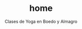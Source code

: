 ---
permalink: /
layout: index
portada: /assets/images/background.jpg
portada-phone: /assets/images/background-portrait.jpg
title: home
subtitle: Clases de Yoga en Boedo y Almagro
titular: Pratyaksa Yoga
descripcion: Clases de Yoga en Boedo y Almagro
seccion-beneficios-titulo: ¿Por qué practicar Yoga?
seccion-beneficios-item1-titulo: Mejora la salud general
seccion-beneficios-item1-subtitulo: Yoga es una formidable actividad integral para cuerpo y mente
seccion-beneficios-item2-titulo: Mejora la postura
seccion-beneficios-item2-subtitulo: A través de la tonificación y el estiramiento muscular
seccion-beneficios-item3-titulo: Mejora la respiración
seccion-beneficios-item3-subtitulo: Amplia la capacidad pulmonar y nos enseña a oxigenarnos mejor
seccion-beneficios-item4-titulo: Disminuye el estrés
seccion-beneficios-item4-subtitulo: Ya que relaja tensiones y contracturas
seccion-beneficios-item5-titulo: Ayuda a equilibrar las emociones
seccion-beneficios-item5-subtitulo: Al sincronizar la respiración profunda y regular la presión arterial
seccion-beneficios-item6-titulo: Nos conecta con estados de serenidad
seccion-beneficios-item6-subtitulo: Meditación y relajación son parte de la práctica
seccion-clases-titulo: Clases y Talleres
seccion-horarios-titulo: Horarios
seccion-eventos: Proximos Eventos
seccion-contacto-titulo: Contactanos
seccion-contacto-subtitulo: En nuestras redes sociales podés encontrart información actualizada, o enviarnos un mensaje privado.
---